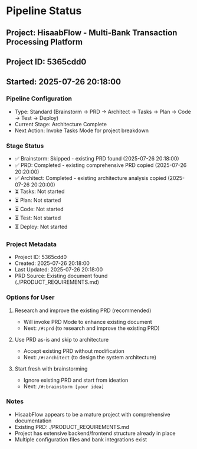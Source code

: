 # Pipeline Status

## Project: HisaabFlow - Multi-Bank Transaction Processing Platform
## Project ID: 5365cdd0
## Started: 2025-07-26 20:18:00

### Pipeline Configuration
- Type: Standard (Brainstorm → PRD → Architect → Tasks → Plan → Code → Test → Deploy)
- Current Stage: Architecture Complete
- Next Action: Invoke Tasks Mode for project breakdown

### Stage Status
- ✅ Brainstorm: Skipped - existing PRD found (2025-07-26 20:18:00)
- ✅ PRD: Completed - existing comprehensive PRD copied (2025-07-26 20:20:00)
- ✅ Architect: Completed - existing architecture analysis copied (2025-07-26 20:20:00)
- ⏳ Tasks: Not started
- ⏳ Plan: Not started
- ⏳ Code: Not started
- ⏳ Test: Not started
- ⏳ Deploy: Not started

### Project Metadata
- Project ID: 5365cdd0
- Created: 2025-07-26 20:18:00
- Last Updated: 2025-07-26 20:18:00
- PRD Source: Existing document found (./PRODUCT_REQUIREMENTS.md)

### Options for User
1. Research and improve the existing PRD (recommended)
   - Will invoke PRD Mode to enhance existing document
   - Next: `/#:prd` (to research and improve the existing PRD)
   
2. Use PRD as-is and skip to architecture
   - Accept existing PRD without modification  
   - Next: `/#:architect` (to design the system architecture)
   
3. Start fresh with brainstorming
   - Ignore existing PRD and start from ideation
   - Next: `/#:brainstorm [your idea]`

### Notes
- HisaabFlow appears to be a mature project with comprehensive documentation
- Existing PRD: ./PRODUCT_REQUIREMENTS.md
- Project has extensive backend/frontend structure already in place
- Multiple configuration files and bank integrations exist
